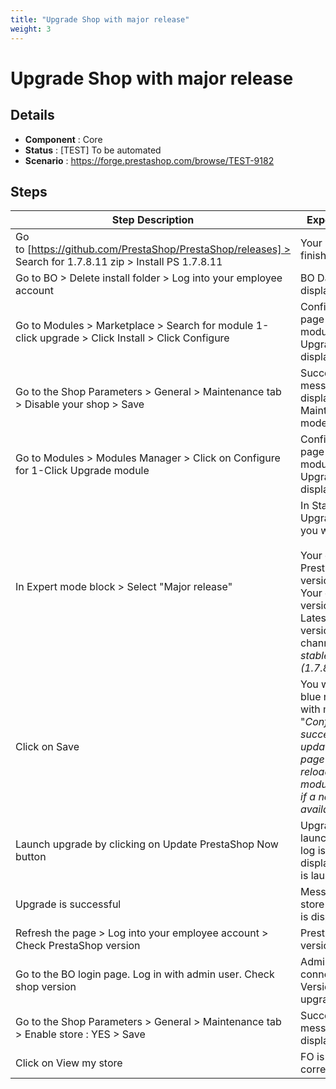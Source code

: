 ```yaml
---
title: "Upgrade Shop with major release"
weight: 3
---
```


# Upgrade Shop with major release
## Details
* **Component** : Core
* **Status** : [TEST] To be automated
* **Scenario** : https://forge.prestashop.com/browse/TEST-9182

## Steps
| Step Description | Expected result |
| ----- | ----- |
| Go to [https://github.com/PrestaShop/PrestaShop/releases] > Search for 1.7.8.11 zip > Install PS 1.7.8.11 | Your installation is finished! |
| Go to BO > Delete install folder > Log into your employee account | BO Dashboard is displayed |
| Go to Modules > Marketplace > Search for module 1-click upgrade > Click Install > Click Configure | Configuration page of the module 1-Click Upgrade is displayed |
| Go to the Shop Parameters > General > Maintenance tab > Disable your shop > Save | Successful update message is displayed.<br>Maintenance mode is activated. |
| Go to Modules > Modules Manager > Click on Configure for 1-Click Upgrade module | Configuration page of the module 1-Click Upgrade is displayed |
| In Expert mode block > Select "Major release" | In Start Your Upgrade block, you will see :<br><br>Your current PrestaShop version: *1.7.8.11*<br>Your current PHP version: *7.4.33*<br>Latest official version for minor channel.: *1.7.8 stable - (1.7.8.11)* |
| Click on Save | You will have a blue notification with message "_Configuration successfully updated. This page will now be reloaded and the module will check if a new version is available._" |
| Launch upgrade by clicking on Update PrestaShop Now button | Upgrade is launched. Activity log is displayed.Upgrade is launched |
| Upgrade is successful | Message "Your store is up to date" is displayed |
| Refresh the page > Log into your employee account > Check PrestaShop version | PrestaShop version is 8.2.0 |
| Go to the BO login page. Log in with admin user. Check shop version | Admin user is connected. Version is upgraded |
| Go to the Shop Parameters > General > Maintenance tab > Enable store : YES > Save | Successful update message is displayed |
| Click on View my store | FO is displayed correctly |
